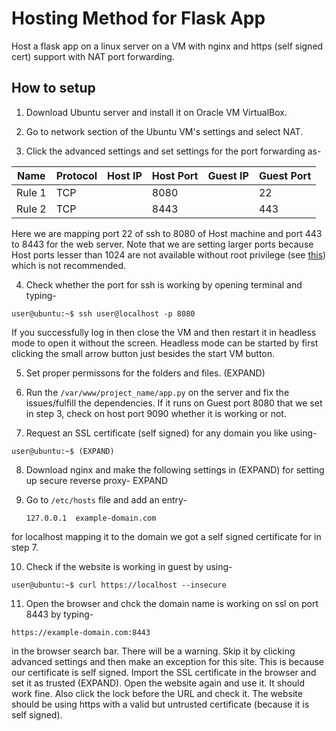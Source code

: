 # Hosting Method for Flask App
Host a flask app on a linux server on a VM with nginx and https (self signed cert) support with NAT port forwarding.

## How to setup
1. Download Ubuntu server and install it on Oracle VM VirtualBox.

2. Go to network section of the Ubuntu VM's settings and select NAT.

3. Click the advanced settings and set settings for the port forwarding as-

  | Name | Protocol | Host IP | Host Port | Guest IP | Guest Port |
  | ---- | -------- | ------- | --------- | -------- | ---------- |
  | Rule 1 | TCP |  | 8080 |  | 22 |
  | Rule 2 | TCP |  | 8443 |  | 443 |

  Here we are mapping port 22 of ssh to 8080 of Host machine and port 443 to 8443 for the web server. Note that we are setting larger ports because Host ports lesser than 1024 are not available without root privilege (see [this](https://askubuntu.com/questions/95499/portforwarding-from-host-to-guest-using-port-80-but-it-doesnt-work)) which is not recommended.

4. Check whether the port for ssh is working by opening terminal and typing-

```console
user@ubuntu:~$ ssh user@localhost -p 8080
```

If you successfully log in then close the VM and then restart it in headless mode to open it without the screen. Headless mode can be started by first clicking the small arrow button just besides the start VM button.

5. Set proper permissons for the folders and files. (EXPAND)

6. Run the `/var/www/project_name/app.py` on the server and fix the issues/fulfill the dependencies. If it runs on Guest port 8080 that we set in step 3, check on host port 9090 whether it is working or not.

7. Request an SSL certificate (self signed) for any domain you like using-

```console
user@ubuntu:~$ (EXPAND)
```
8. Download nginx and make the following settings in (EXPAND) for setting up secure reverse proxy-
EXPAND

9. Go to `/etc/hosts` file and add an entry-

   `127.0.0.1  example-domain.com`

for localhost mapping it to the domain we got a self signed certificate for in step 7.

10. Check if the website is working in guest by using-

 ```console
user@ubuntu:~$ curl https://localhost --insecure
```

11. Open the browser and chck the domain name is working on ssl on port 8443 by typing-

`https://example-domain.com:8443`

in the browser search bar. There will be a warning. Skip it by clicking advanced settings and then make an exception for this site. This is because our certificate is self signed. Import the SSL certificate in the browser and set it as trusted (EXPAND). Open the website again and use it. It should work fine. Also click the lock before the URL and check it. The website should be using https with a valid but untrusted certificate (because it is self signed).
